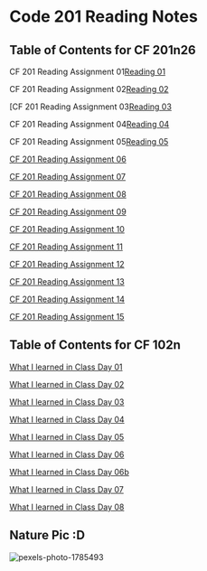 # Code 201 Reading Notes

## Table of Contents for CF 201n26

CF 201 Reading Assignment 01[Reading 01](/CF201/read-01.md)

CF 201 Reading Assignment 02[Reading 02](/CF201/read-02.md)

[CF 201 Reading Assignment 03[Reading 03](/CF201/read-03.md)

CF 201 Reading Assignment 04[Reading 04](/CF201/read-04.md)

CF 201 Reading Assignment 05[Reading 05](/CF201/read-05.md)

[CF 201 Reading Assignment 06](#)

[CF 201 Reading Assignment 07](#)

[CF 201 Reading Assignment 08](#)

[CF 201 Reading Assignment 09](#)

[CF 201 Reading Assignment 10](#)

[CF 201 Reading Assignment 11](#)

[CF 201 Reading Assignment 12](#)

[CF 201 Reading Assignment 13](#)

[CF 201 Reading Assignment 14](#)

[CF 201 Reading Assignment 15](#)

## Table of Contents for CF 102n

[What I learned in Class Day 01](/CF102/Read01.md)

[What I learned in Class Day 02](/CF102/Read02.md)

[What I learned in Class Day 03](/CF102/Read03.md)

[What I learned in Class Day 04](/CF102/Read04.md)

[What I learned in Class Day 05](/CF102/Read05.md)

[What I learned in Class Day 06](/CF102/Read06.md)

[What I learned in Class Day 06b](/CF102/Read06b.md)

[What I learned in Class Day 07](/CF102/Read07.md)

[What I learned in Class Day 08](/CF102/read08.md)

## Nature Pic :D
![pexels-photo-1785493](https://user-images.githubusercontent.com/71913098/101452693-f179fc80-38e2-11eb-8433-2db9fa643bcd.jpg)
